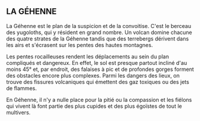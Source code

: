 ## LA GÉHENNE


La Géhenne est le plan de la suspicion et de la convoitise. C'est
le berceau des yugoloths, qui y résident en grand nombre. Un
volcan domine chacune des quatre strates de la Géhenne tandis
que des terrebergs dérivent dans les airs et s'écrasent sur les
pentes des hautes montagnes.

Les pentes rocailleuses rendent les déplacements au sein
du plan compliqués et dangereux. En effet, le sol est presque
partout incliné d'au moins 45° et, par endroit, des falaises
à pic et de profondes gorges forment des obstacles encore
plus complexes. Parmi les dangers des lieux, on trouve des
fissures volcaniques qui émettent des gaz toxiques ou des jets
de flammes.

En Géhenne, il n'y a nulle place pour la pitié ou la
compassion et les fiélons qui vivent là font partie des plus
cupides et des plus égoïstes de tout le multivers.
